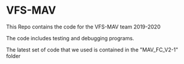 # VFS-MAV


This Repo contains the code for the VFS-MAV team 2019-2020


The code includes testing and debugging programs.

The latest set of code that we used is contained in the "MAV_FC_V2-1" folder
